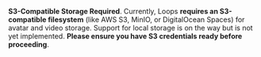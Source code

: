 **S3-Compatible Storage Required**. Currently, Loops **requires an S3-compatible filesystem** (like AWS S3, MinIO, or DigitalOcean Spaces) for avatar and video storage. Support for local storage is on the way but is not yet implemented. **Please ensure you have S3 credentials ready before proceeding**.
